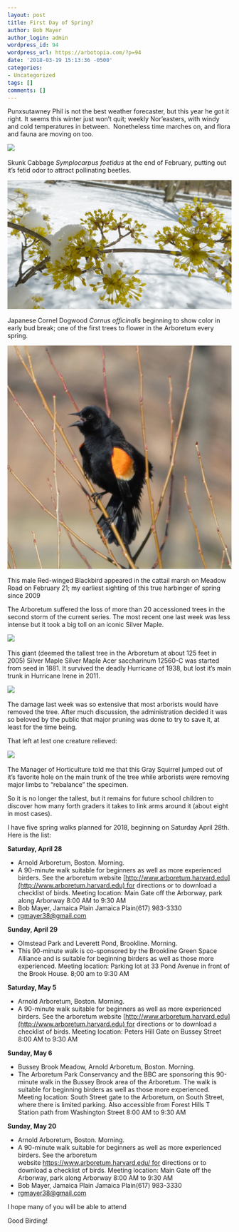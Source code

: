 ```yaml
---
layout: post
title: First Day of Spring?
author: Bob Mayer
author_login: admin
wordpress_id: 94
wordpress_url: https://arbotopia.com/?p=94
date: '2018-03-19 15:13:36 -0500'
categories:
- Uncategorized
tags: []
comments: []
---
```


Punxsutawney Phil is not the best weather forecaster, but this year he got it right. It seems this winter just won’t quit; weekly Nor’easters, with windy and cold temperatures in between.  Nonetheless time marches on, and flora and fauna are moving on too.

![](/images/2018/11/P1010610.jpg)

Skunk Cabbage _Symplocarpus foetidus_ at the end of February, putting out it’s fetid odor to attract pollinating beetles.

![](/images/2018/11/P1120215.jpg)

Japanese Cornel Dogwood _Cornus officinalis_ beginning to show color in early bud break; one of the first trees to flower in the Arboretum every spring.

![](/images/2018/11/P1010595.jpg)

This male Red-winged Blackbird appeared in the cattail marsh on Meadow Road on February 21; my earliest sighting of this true harbinger of spring since 2009

The Arboretum suffered the loss of more than 20 accessioned trees in the second storm of the current series. The most recent one last week was less intense but it took a big toll on an iconic Silver Maple.

![](/images/2018/11/P1010668.jpg)

This giant (deemed the tallest tree in the Arboretum at about 125 feet in 2005) Silver Maple Silver Maple Acer saccharinum 12560-C was started from seed in 1881. It survived the deadly Hurricane of 1938, but lost it’s main trunk in Hurricane Irene in 2011.

![](/images/2018/11/P1010657.jpg)

The damage last week was so extensive that most arborists would have removed the tree. After much discussion, the administration decided it was so beloved by the public that major pruning was done to try to save it, at least for the time being.

That left at lest one creature relieved:

![](/images/2018/11/P1010663.jpg)

The Manager of Horticulture told me that this Gray Squirrel jumped out of it’s favorite hole on the main trunk of the tree while arborists were removing major limbs to “rebalance” the specimen.

So it is no longer the tallest, but it remains for future school children to discover how many forth graders it takes to link arms around it (about eight in most cases).

I have five spring walks planned for 2018, beginning on Saturday April 28th. Here is the list:

**Saturday, April 28**

*   Arnold Arboretum, Boston. Morning.
*   A 90-minute walk suitable for beginners as well as more experienced birders. See the arboretum website [http://www.arboretum.harvard.edu](http://www.arboretum.harvard.edu) for directions or to download a checklist of birds. Meeting location: Main Gate off the Arborway, park along Arborway 8:00 AM to 9:30 AM
*   Bob Mayer, Jamaica Plain Jamaica Plain(617) 983-3330
*   rgmayer38@gmail.com

**Sunday, April 29**

*   Olmstead Park and Leverett Pond, Brookline. Morning.
*   This 90-minute walk is co-sponsored by the Brookline Green Space Alliance and is suitable for beginning birders as well as those more experienced. Meeting location: Parking lot at 33 Pond Avenue in front of the Brook House. 8;00 am to 9:30 AM

**Saturday, May 5**

*   Arnold Arboretum, Boston. Morning.
*   A 90-minute walk suitable for beginners as well as more experienced birders. See the arboretum website [http://www.arboretum.harvard.edu](http://www.arboretum.harvard.edu) for directions or to download a checklist of birds. Meeting location: Peters Hill Gate on Bussey Street 8:00 AM to 9:30 AM

**Sunday, May 6**

*   Bussey Brook Meadow, Arnold Arboretum, Boston. Morning.
*   The Arboretum Park Conservancy and the BBC are sponsoring this 90-minute walk in the Bussey Brook area of the Arboretum. The walk is suitable for beginning birders as well as those more experienced. Meeting location: South Street gate to the Arboretum, on South Street, where there is limited parking. Also accessible from Forest Hills T Station path from Washington Street 8:00 AM to 9:30 AM

**Sunday, May 20**

*   Arnold Arboretum, Boston. Morning.
*   A 90-minute walk suitable for beginners as well as more experienced birders. See the arboretum website https://www.arboretum.harvard.edu/ for directions or to download a checklist of birds. Meeting location: Main Gate off the Arborway, park along Arborway 8:00 AM to 9:30 AM
*   Bob Mayer, Jamaica Plain Jamaica Plain(617) 983-3330
*   rgmayer38@gmail.com

I hope many of you will be able to attend

Good Birding!

